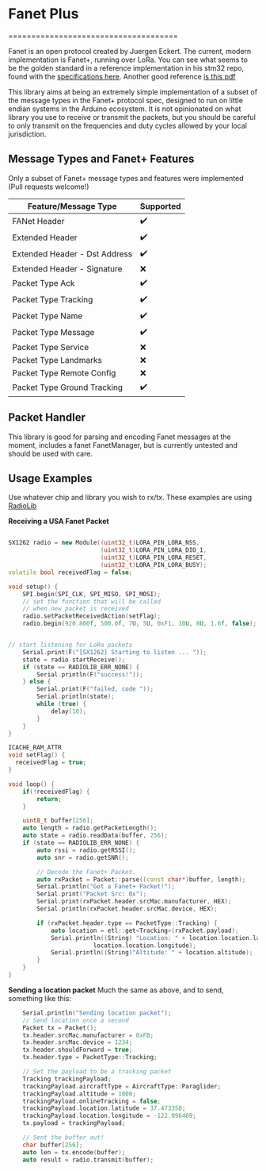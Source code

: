 # Fanet Plus

=====================================

Fanet is an open protocol created by Juergen Eckert. The current, modern implementation is Fanet+, running over LoRa. You can see what seems to be the golden standard in a reference implementation in his stm32 repo, found with the [specifications here](https://github.com/3s1d/fanet-stm32/blob/master/Src/fanet/radio/protocol.txt). Another good reference [is this pdf](https://github.com/Betschi/FANET/blob/master/Specifications/FANET_Protocol_V1_1_02.pdf)

This library aims at being an extremely simple implementation of a subset of the message types in the Fanet+ protocol spec, designed to run on little endian systems in the Arduino ecosystem. It is not opinionated on what library you use to receive or transmit the packets, but you should be careful to only transmit on the frequencies and duty cycles allowed by your local jurisdiction.

## Message Types and Fanet+ Features

Only a subset of Fanet+ message types and features were implemented (Pull requests welcome!)

| Feature/Message Type          | Supported |
| ----------------------------- | --------- |
| FANet Header                  | ✔️        |
| Extended Header               | ✔️        |
| Extended Header - Dst Address | ✔️        |
| Extended Header - Signature   | ❌        |
| Packet Type Ack               | ✔️        |
| Packet Type Tracking          | ✔️        |
| Packet Type Name              | ✔️        |
| Packet Type Message           | ✔️        |
| Packet Type Service           | ❌        |
| Packet Type Landmarks         | ❌        |
| Packet Type Remote Config     | ❌        |
| Packet Type Ground Tracking   | ✔️        |

## Packet Handler

This library is good for parsing and encoding Fanet messages at the moment, includes a fanet FanetManager, but is currently untested and should be used with care.

## Usage Examples

Use whatever chip and library you wish to rx/tx. These examples are using
[RadioLib](https://github.com/jgromes/RadioLib)

**Receiving a USA Fanet Packet**

```c++

SX1262 radio = new Module((uint32_t)LORA_PIN_LORA_NSS,
                          (uint32_t)LORA_PIN_LORA_DIO_1,
                          (uint32_t)LORA_PIN_LORA_RESET,
                          (uint32_t)LORA_PIN_LORA_BUSY);
volatile bool receivedFlag = false;

void setup() {
    SPI.begin(SPI_CLK, SPI_MISO, SPI_MOSI);
    // set the function that will be called
    // when new packet is received
    radio.setPacketReceivedAction(setFlag);
    radio.begin(920.800f, 500.0f, 7U, 5U, 0xF1, 10U, 8U, 1.6f, false);


// start listening for LoRa packets
    Serial.print(F("[SX1262] Starting to listen ... "));
    state = radio.startReceive();
    if (state == RADIOLIB_ERR_NONE) {
        Serial.println(F("success!"));
    } else {
        Serial.print(F("failed, code "));
        Serial.println(state);
        while (true) {
            delay(10);
        }
    }
}

ICACHE_RAM_ATTR
void setFlag() {
  receivedFlag = true;
}

void loop() {
    if(!receivedFlag) {
        return;
    }

    uint8_t buffer[256];
    auto length = radio.getPacketLength();
    auto state = radio.readData(buffer, 256);
    if (state == RADIOLIB_ERR_NONE) {
        auto rssi = radio.getRSSI();
        auto snr = radio.getSNR();

        // Decode the Fanet+ Packet.
        auto rxPacket = Packet::parse((const char*)buffer, length);
        Serial.println("Got a Fanet+ Packet!");
        Serial.print("Packet Src: 0x");
        Serial.print(rxPacket.header.srcMac.manufacturer, HEX);
        Serial.println(rxPacket.header.srcMac.device, HEX);

        if (rxPacket.header.type == PacketType::Tracking) {
            auto location = etl::get<Tracking>(rxPacket.payload);
            Serial.println((String) "Location: " + location.location.latitude + ", " +
                        location.location.longitude);
            Serial.println((String)"Altitude: " + location.altitude);
        }
    }
}

```

**Sending a location packet**
Much the same as above, and to send, something like this:

```c++
    Serial.println("Sending location packet");
    // Send location once a second
    Packet tx = Packet();
    tx.header.srcMac.manufacturer = 0xFB;
    tx.header.srcMac.device = 1234;
    tx.header.shouldForward = true;
    tx.header.type = PacketType::Tracking;

    // Set the payload to be a tracking packet
    Tracking trackingPayload;
    trackingPayload.aircraftType = AircraftType::Paraglider;
    trackingPayload.altitude = 1000;
    trackingPayload.onlineTracking = false;
    trackingPayload.location.latitude = 37.473358;
    trackingPayload.location.longitude = -122.096409;
    tx.payload = trackingPayload;

    // Sent the buffer out!
    char buffer[256];
    auto len = tx.encode(buffer);
    auto result = radio.transmit(buffer);

```
